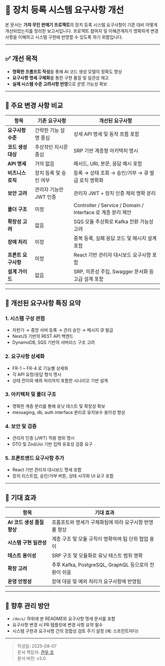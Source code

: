 # 📄 장치 등록 시스템 요구사항 개선

본 문서는 **가챠 무인 판매기 프로젝트**의 장치 등록 시스템 요구사항이 기존 대비 어떻게 개선되었는지를 정리한 보고서입니다. 프로젝트 참여자 및 이해관계자가 명확하게 변경 사항을 이해하고 시스템 구현에 반영할 수 있도록 하기 위함입니다.

---

## ✅ 개선 목적

- **명확한 프롬프트 작성**을 통해 AI 코드 생성 모델의 정확도 향상
- **요구사항 명세 구체화**를 통한 구현 품질 및 일관성 제고
- **실제 시스템 수준 고려사항 반영**으로 운영 가능성 확보

---

## 🔄 주요 변경 사항 비교

| 항목 | 기존 요구사항 | 개선된 요구사항 |
|------|---------------|----------------|
| **요구사항 수준** | 간략한 기능 설명 중심 | 상세 API 명세 및 동작 흐름 포함 |
| **코드 생성 대상** | 추상적인 지시문 중심 | SRP 기반 계층형 아키텍처 명시 |
| **API 명세** | 거의 없음 | 메서드, URI, 본문, 응답 예시 포함 |
| **비즈니스 로직** | 장치 등록 및 승인 여부 | 등록 → 상태 조회 → 승인/거부 → 큐 발급 로직 명확화 |
| **보안 고려** | 관리자 기능만 JWT 인증 | 관리자 JWT + 장치 인증 제외 명확 분리 |
| **폴더 구조** | 미정 | Controller / Service / Domain / Interface 로 계층 분리 제안 |
| **확장성 고려** | 없음 | SQS 모듈 추상화로 Kafka 전환 가능성 고려 |
| **장애 처리** | 미정 | 중복 등록, 실패 응답 코드 및 메시지 설계 포함 |
| **프론트 요구사항** | 미정 | React 기반 관리자 대시보드 요구사항 포함 |
| **설계 가이드** | 없음 | SRP, 의존성 주입, Swagger 문서화 등 고급 설계 포함 |

---

## 🧱 개선된 요구사항 특징 요약

### 1. 시스템 구성 관점

- 자판기 → 중앙 서버 등록 → 관리 승인 → 메시지 큐 발급
- NestJS 기반의 REST API 백엔드
- DynamoDB, SQS 기반의 서버리스 구조 고려

### 2. 요구사항 상세화

- FR-1 ~ FR-4 로 기능별 상세화
- 각 API 요청/응답 형식 명시
- 상태 전이와 예외 처리까지 포함한 시나리오 기반 설계

### 3. 아키텍처 및 폴더 구조

- 명확한 계층 분리를 통해 유닛 테스트 및 확장성 확보
- messaging, db, auth interface 분리로 유지보수 용이성 향상

### 4. 보안 및 검증

- 관리자 인증 (JWT) 적용 범위 명시
- DTO 및 Zod/Joi 기반 입력 유효성 검증 요구

### 5. 프론트엔드 요구사항 추가

- React 기반 관리자 대시보드 명세 포함
- 장치 리스트업, 승인/거부 버튼, 상태 시각화 UI 요구 포함

---

## 📌 기대 효과

| 항목 | 기대 효과 |
|------|-----------|
| **AI 코드 생성 품질 향상** | 프롬프트와 명세가 구체화됨에 따라 요구사항 반영률 향상 |
| **시스템 구현 일관성** | 계층 구조 및 모듈 규칙이 명확하여 팀 단위 협업 용이 |
| **테스트 용이성** | SRP 구조 및 모듈화로 유닛 테스트 범위 명확 |
| **확장 고려** | 추후 Kafka, PostgreSQL, GraphQL 등으로의 전환이 쉬움 |
| **운영 안정성** | 장애 대응 및 예외 처리가 요구사항에 반영됨 |

---

## 📁 향후 관리 방안

- `/docs/` 하위에 본 README와 요구사항 명세 문서를 포함
- 요구사항 변경 시 PR 템플릿에 변경 사항 요약 필수
- 시스템 구현과 요구사항 간의 정합성 검토 주기 설정 (예: 스프린트마다)

---

> 작성일: 2025-08-07  
> 문서 책임자: [관우 조](mailto:your.email@example.com)  
> 문서 버전: v3.0


